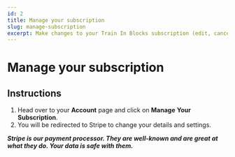 ```yaml
---
id: 2
title: Manage your subscription
slug: manage-subscription
excerpt: Make changes to your Train In Blocks subscription (edit, cancel).
---
```

# Manage your subscription

## Instructions

1. Head over to your **Account** page and click on **Manage** **Your** **Subscription**.
2. You will be redirected to Stripe to change your details and settings.

**_Stripe is our payment processor. They are well-known and are great at what they do. Your data is safe with them._**